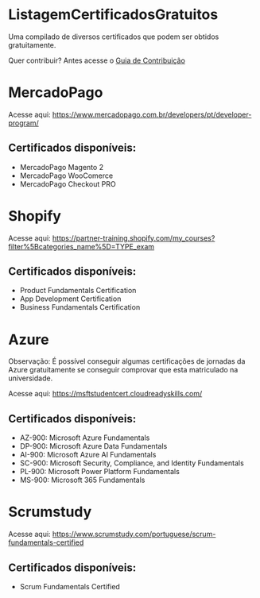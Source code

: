 # ListagemCertificadosGratuitos
Uma compilado de diversos certificados que podem ser obtidos gratuitamente.

Quer contribuir? Antes acesse o [Guia de Contribuição](/CONTRIBUTING.md)


# MercadoPago

Acesse aqui: https://www.mercadopago.com.br/developers/pt/developer-program/

## Certificados disponíveis:

* MercadoPago Magento 2
* MercadoPago WooComerce
* MercadoPago Checkout PRO

# Shopify

Acesse aqui: https://partner-training.shopify.com/my_courses?filter%5Bcategories_name%5D=TYPE_exam

## Certificados disponíveis:

* Product Fundamentals Certification
* App Development Certification
* Business Fundamentals Certification

# Azure

Observação: É possível conseguir algumas certificações de jornadas da Azure gratuitamente se conseguir comprovar que esta matriculado na universidade.

Acesse aqui: https://msftstudentcert.cloudreadyskills.com/

## Certificados disponíveis:

* AZ-900: Microsoft Azure Fundamentals 
* DP-900: Microsoft Azure Data Fundamentals 
* AI-900: Microsoft Azure AI Fundamentals 
* SC-900: Microsoft Security, Compliance, and Identity Fundamentals 
* PL-900: Microsoft Power Platform Fundamentals 
* MS-900: Microsoft 365 Fundamentals 

# Scrumstudy

Acesse aqui: https://www.scrumstudy.com/portuguese/scrum-fundamentals-certified

## Certificados disponíveis:

* Scrum Fundamentals Certified
